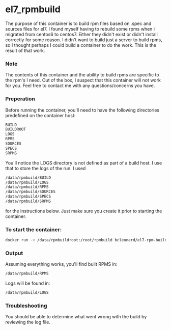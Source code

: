 # el7_rpmbuild

The purpose of this container is to build rpm files based on .spec and sources files for el7.  I found myself having to rebuild some rpms when i migrated from centos6 to centos7. Either they didn't exist or didn't install correctly for some reason.  I didn't want to build just a server to build rpms, so I thought perhaps I could build a container to do the work.  This is the result of that work.

### Note
The contents of this container and the ability to build rpms are specific to the rpm's I need.  Out of the box, I suspect that this container will not work for you.  Feel free to contact me with any questions/concerns you have.

### Preperation
Before running the container, you'll need to have the following directories predefined on the container host:
```sh
BUILD
BUILDROOT
LOGS
RPMS
SOURCES
SPECS
SRPMS

```
You'll notice the LOGS directory is not defined as part of a build host.  I use that to store the logs of the run.   I used
```sh
/data/rpmbuild/BUILD
/data/rpmbuild/LOGS
/data/rpmbuild/RPMS
/data/rpmbuild/SOURCES
/data/rpmbuild/SPECS
/data/rpmbuild/SRPMS
```
for the instructions below.  Just make sure you create it prior to starting the container.

### To start the container:
```sh
docker run -v /data/rpmbuildroot:/root/rpmbuild bcleonard/el7-rpm-build
```

### Output
Assuming everything works, you'll find built RPMS in:
```sh
/data/rpmbuild/RPMS
```

Logs will be found in:
```sh
/data/rpmbuild/LOGS
```

### Troubleshooting
You should be able to determine what went wrong with the build by reviewing the log file.


